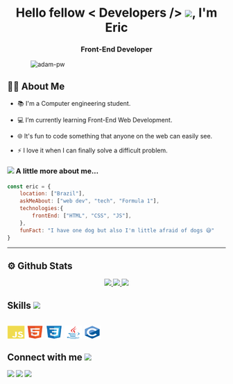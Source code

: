 <h1 align="center">Hello fellow < Developers /> <img src="https://raw.githubusercontent.com/kaueMarques/kaueMarques/master/hi.gif" width="30px">, I'm Eric</h1>
<h3 align="center">Front-End Developer</h3>
<img align="right"  src="https://github.com/Adam-pw/Adam-pw/blob/main/animation_500_kxa883sd.gif" alt="adam-pw" width="450px" />
<br>
<h2>👨‍💻 About Me</h2>

- 📚 I'm a Computer engineering student.

- 💻 I’m currently learning Front-End Web Development.

- 🌐 It's fun to code something that anyone on the web can easily see.

- ⚡ I love it when I can finally solve a difficult problem.

### <img src="https://camo.githubusercontent.com/fab95a765b1aceb9f1023ecba5af5bd2aa9e3706b0cf132bce3c7da05608d233/68747470733a2f2f6f7268756e2e6465762f696d672f63726f772e706e67" width="30"> A little more about me...  

```javascript
const eric = {
    location: ["Brazil"],
    askMeAbout: ["web dev", "tech", "Formula 1"],
    technologies:{
        frontEnd: ["HTML", "CSS", "JS"],
    },
    funFact: "I have one dog but also I'm little afraid of dogs 😅"
}
```

---

<h2>⚙️ Github Stats</h2>
<div align="center">
  <a href="https://github.com/oericdacosta">
    <img src="https://activity-graph.herokuapp.com/graph?username=oericdacosta&theme=redical&hide_border=true&area=true"/>
  <img height="180em" src="https://github-readme-stats.vercel.app/api?username=oericdacosta&show_icons=true&theme=dracula&include_all_commits=true&count_private=true"/>
  <img height="180em" src="https://github-readme-stats.vercel.app/api/top-langs/?username=oericdacosta&layout=compact&langs_count=7&theme=dracula"/>
</div></a>

<h2>Skills <img src = "https://media2.giphy.com/media/QssGEmpkyEOhBCb7e1/giphy.gif?cid=ecf05e47a0n3gi1bfqntqmob8g9aid1oyj2wr3ds3mg700bl&rid=giphy.gif" width = 32px> </h2>
<div style="display: inline_block"><br>
  <img align="center" alt="Eric-Js" height="30" width="40" src="https://raw.githubusercontent.com/devicons/devicon/master/icons/javascript/javascript-plain.svg">
  <img align="center" alt="Eric-HTML" height="30" width="40" src="https://raw.githubusercontent.com/devicons/devicon/master/icons/html5/html5-original.svg">
  <img align="center" alt="Eric-CSS" height="30" width="40" src="https://raw.githubusercontent.com/devicons/devicon/master/icons/css3/css3-original.svg">
  <img align="center" alt="Eric-java" height="30" width="40" src="https://raw.githubusercontent.com/devicons/devicon/master/icons/java/java-original.svg">
  <img align="center" alt="Eric-C" height="30" width="40" src="https://raw.githubusercontent.com/devicons/devicon/master/icons/c/c-original.svg">
</div>

<h2>Connect with me <img src='https://raw.githubusercontent.com/ShahriarShafin/ShahriarShafin/main/Assets/handshake.gif' width="100px"> </h2>
<div> 
  <a href="https://www.instagram.com/o.ericdacosta/" target="_blank"><img src="https://img.shields.io/badge/-Instagram-%23E4405F?style=for-the-badge&logo=instagram&logoColor=white" target="_blank"></a>
  <a href = "mailto:ericdacosta72@gmail.com"><img src="https://img.shields.io/badge/-Gmail-%23333?style=for-the-badge&logo=gmail&logoColor=white" target="_blank"></a>
  <a href="https://www.linkedin.com/in/eric-da-costa/" target="_blank"><img src="https://img.shields.io/badge/-LinkedIn-%230077B5?style=for-the-badge&logo=linkedin&logoColor=white" target="_blank"></a>
